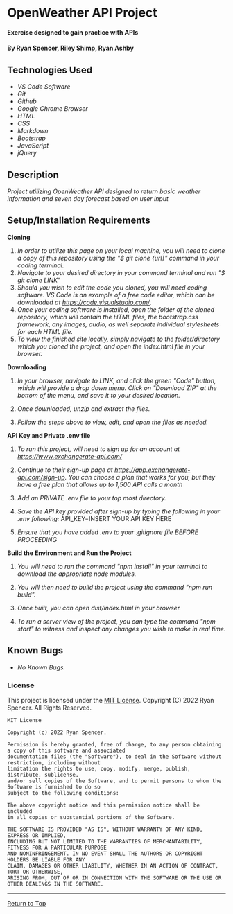 # OpenWeather API Project

#### Exercise designed to gain practice with APIs

#### By Ryan Spencer, Riley Shimp, Ryan Ashby

## Technologies Used

- _VS Code Software_
- _Git_
- _Github_
- _Google Chrome Browser_
- _HTML_
- _CSS_
- _Markdown_
- _Bootstrap_
- _JavaScript_
- _jQuery_

## Description

_Project utilizing OpenWeather API designed to return basic weather information and seven day forecast based on user input_

## Setup/Installation Requirements

**Cloning**

1. _In order to utilize this page on your local machine, you will need to clone a copy of this repository using the "$ git clone {url}" command in your coding terminal._
2. _Navigate to your desired directory in your command terminal and run "$ git clone LINK"_
3. _Should you wish to edit the code you cloned, you will need coding software. VS Code is an example of a free code editor, which can be downloaded at https://code.visualstudio.com/_.
4. _Once your coding software is installed, open the folder of the cloned repository, which will contain the HTML files, the bootstrap.css framework, any images, audio, as well separate individual stylesheets for each HTML file._
5. _To view the finished site locally, simply navigate to the folder/directory which you cloned the project, and open the index.html file in your browser._

**Downloading**

1. _In your browser, navigate to LINK, and click the green "Code" button, which will provide a drop down menu. Click on "Download ZIP" at the bottom of the menu, and save it to your desired location._

2. _Once downloaded, unzip and extract the files._

3. _Follow the steps above to view, edit, and open the files as needed._

**API Key and Private .env file**

1. _To run this project, will need to sign up for an account at https://www.exchangerate-api.com/_

2. _Continue to their sign-up page at https://app.exchangerate-api.com/sign-up. You can choose a plan that works for you, but they have a free plan that allows up to 1,500 API calls a month_

3. _Add an PRIVATE .env file to your top most directory._

4. _Save the API key provided after sign-up by typing the following in your .env following:_ API_KEY=INSERT YOUR API KEY HERE

5. _Ensure that you have added .env to your .gitignore file BEFORE PROCEEDING_

**Build the Environment and Run the Project**

1. _You will need to run the command "npm install" in your terminal to download the appropriate node modules._

2. _You will then need to build the project using the command "npm run build"._

3. _Once built, you can open dist/index.html in your browser._

4. _To run a server view of the project, you can type the command "npm start" to witness and inspect any changes you wish to make in real time._

## Known Bugs

- _No Known Bugs._

### License

This project is licensed under the [MIT License](https://opensource.org/licenses/MIT). Copyright (C) 2022 Ryan Spencer. All Rights Reserved.

```
MIT License

Copyright (c) 2022 Ryan Spencer.

Permission is hereby granted, free of charge, to any person obtaining a copy of this software and associated
documentation files (the "Software"), to deal in the Software without restriction, including without
limitation the rights to use, copy, modify, merge, publish, distribute, sublicense,
and/or sell copies of the Software, and to permit persons to whom the Software is furnished to do so
subject to the following conditions:

The above copyright notice and this permission notice shall be included
in all copies or substantial portions of the Software.

THE SOFTWARE IS PROVIDED "AS IS", WITHOUT WARRANTY OF ANY KIND, EXPRESS OR IMPLIED,
INCLUDING BUT NOT LIMITED TO THE WARRANTIES OF MERCHANTABILITY, FITNESS FOR A PARTICULAR PURPOSE
AND NONINFRINGEMENT. IN NO EVENT SHALL THE AUTHORS OR COPYRIGHT HOLDERS BE LIABLE FOR ANY
CLAIM, DAMAGES OR OTHER LIABILITY, WHETHER IN AN ACTION OF CONTRACT, TORT OR OTHERWISE,
ARISING FROM, OUT OF OR IN CONNECTION WITH THE SOFTWARE OR THE USE OR OTHER DEALINGS IN THE SOFTWARE.
```

---

<a href="#">Return to Top</a>
